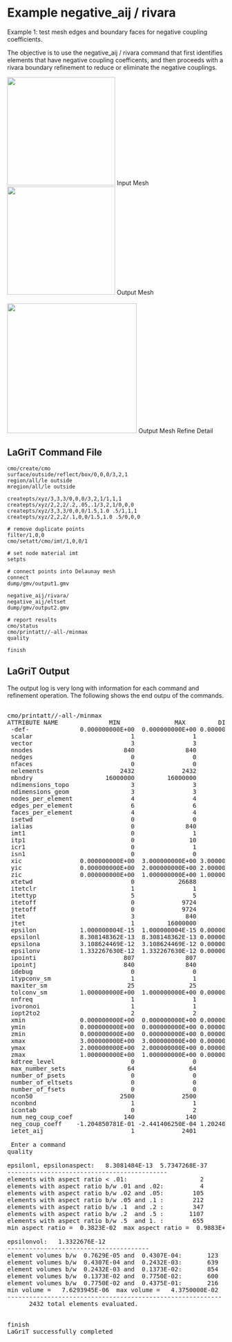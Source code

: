 
# Example negative_aij / rivara


Example 1: test mesh edges and boundary faces for negative coupling coefficients.

The objective is to use the negative_aij / rivara command that first identifies elements that have negative coupling coefficents, and then proceeds with a rivara boundary refinement to reduce or eliminate the negative couplings.

<img width="250" src="https://lanl.github.io/LaGriT/assets/images/rivara1.gif">
Input Mesh

<br>

<img width="250" src="https://lanl.github.io/LaGriT/assets/images/rivara2.gif">
Output Mesh

<br>
<br>

<img width="300" src="https://lanl.github.io/LaGriT/assets/images/rivara3.gif">
Output Mesh Refine Detail


## LaGriT Command File

```
cmo/create/cmo
surface/outside/reflect/box/0,0,0/3,2,1
region/all/le outside
mregion/all/le outside

createpts/xyz/3,3,3/0,0,0/3,2,1/1,1,1
createpts/xyz/2,2,2/.2,.05,.1/3,2,1/0,0,0
createpts/xyz/3,3,3/0,0,0/1.5,1.0 .5/1,1,1
createpts/xyz/2,2,2/.1,0,0/1.5,1.0 .5/0,0,0

# remove duplicate points
filter/1,0,0
cmo/setatt/cmo/imt/1,0,0/1

# set node material imt
setpts

# connect points into Delaunay mesh
connect
dump/gmv/output1.gmv

negative_aij/rivara/
negative_aij/eltset
dump/gmv/output2.gmv

# report results
cmo/status
cmo/printatt//-all-/minmax
quality

finish
```

## LaGriT Output 

The output log is very long with information for each command and refinement operation. The following shows the end outpu of the commands.

<pre class="lg-output">

cmo/printatt//-all-/minmax                                                      
ATTRIBUTE NAME              MIN               MAX         DIFFERENCE    LENGTH  
 -def-              0.000000000E+00  0.000000000E+00 0.000000000E+00       840  
 scalar                           1                1               0         1  
 vector                           3                3               0         1  
 nnodes                         840              840               0         1  
 nedges                           0                0               0         1  
 nfaces                           0                0               0         1  
 nelements                     2432             2432               0         1  
 mbndry                    16000000         16000000               0         1  
 ndimensions_topo                 3                3               0         1  
 ndimensions_geom                 3                3               0         1  
 nodes_per_element                4                4               0         1  
 edges_per_element                6                6               0         1  
 faces_per_element                4                4               0         1  
 isetwd                           0                0               0       840  
 ialias                           0              840             840       840  
 imt1                             0                1               1       840  
 itp1                             0               10              10       840  
 icr1                             0                1               1       840  
 isn1                             0                0               0       840  
 xic                0.000000000E+00  3.000000000E+00 3.000000000E+00       840  
 yic                0.000000000E+00  2.000000000E+00 2.000000000E+00       840  
 zic                0.000000000E+00  1.000000000E+00 1.000000000E+00       840  
 xtetwd                           0            26688           26688      2432  
 itetclr                          1                1               0      2432  
 itettyp                          5                5               0      2432  
 itetoff                          0             9724            9724      2432  
 jtetoff                          0             9724            9724      2432  
 itet                             3              840             837      2432x4
 jtet                             1         16000000        15999999      2432x4
 epsilon            1.000000004E-15  1.000000004E-15 0.000000000E+00         1  
 epsilonl           8.308148362E-13  8.308148362E-13 0.000000000E+00         1  
 epsilona           3.108624469E-12  3.108624469E-12 0.000000000E+00         1  
 epsilonv           1.332267630E-12  1.332267630E-12 0.000000000E+00         1  
 ipointi                        807              807               0         1  
 ipointj                        840              840               0         1  
 idebug                           0                0               0         1  
 itypconv_sm                      1                1               0         1  
 maxiter_sm                      25               25               0         1  
 tolconv_sm         1.000000000E+00  1.000000000E+00 0.000000000E+00         1  
 nnfreq                           1                1               0         1  
 ivoronoi                         1                1               0         1  
 iopt2to2                         2                2               0         1  
 xmin               0.000000000E+00  0.000000000E+00 0.000000000E+00         1  
 ymin               0.000000000E+00  0.000000000E+00 0.000000000E+00         1  
 zmin               0.000000000E+00  0.000000000E+00 0.000000000E+00         1  
 xmax               3.000000000E+00  3.000000000E+00 0.000000000E+00         1  
 ymax               2.000000000E+00  2.000000000E+00 0.000000000E+00         1  
 zmax               1.000000000E+00  1.000000000E+00 0.000000000E+00         1  
 kdtree_level                     0                0               0         1  
 max_number_sets                 64               64               0         1  
 number_of_psets                  0                0               0         1  
 number_of_eltsets                0                0               0         1  
 number_of_fsets                  0                0               0         1  
 ncon50                        2500             2500               0         1  
 nconbnd                          1                1               0         1  
 icontab                          0                2               2      2500  
 num_neg_coup_coef              140              140               0         1  
 neg_coup_coeff    -1.204850781E-01 -2.441406250E-04 1.202409374E-01       140  
 ietet_aij                        1             2401            2400       140x3
 
 Enter a command
quality                                                                         
 
epsilonl, epsilonaspect:   8.3081484E-13  5.7347268E-37                         
--------------------------------------------                                    
elements with aspect ratio < .01:                    2                          
elements with aspect ratio b/w .01 and .02:          4                          
elements with aspect ratio b/w .02 and .05:        105                          
elements with aspect ratio b/w .05 and .1 :        212                          
elements with aspect ratio b/w .1  and .2 :        347                          
elements with aspect ratio b/w .2  and .5 :       1107                          
elements with aspect ratio b/w .5  and 1. :        655                          
min aspect ratio =  0.3823E-02  max aspect ratio =  0.9883E+00                  
 
epsilonvol:   1.3322676E-12                                                     
---------------------------------------                                         
element volumes b/w  0.7629E-05 and  0.4307E-04:       123                      
element volumes b/w  0.4307E-04 and  0.2432E-03:       639                      
element volumes b/w  0.2432E-03 and  0.1373E-02:       854                      
element volumes b/w  0.1373E-02 and  0.7750E-02:       600                      
element volumes b/w  0.7750E-02 and  0.4375E-01:       216                      
min volume =   7.6293945E-06  max volume =   4.3750000E-02                      
-----------------------------------------------------------                     
      2432 total elements evaluated.                      


finish
LaGriT successfully completed                                                   
</pre>




